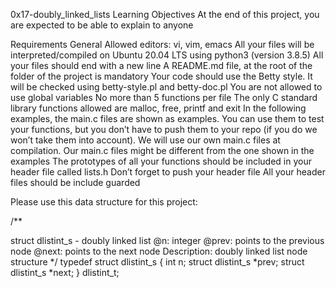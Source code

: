 0x17-doubly_linked_lists Learning Objectives At the end of this project, you are expected to be able to explain to anyone

Requirements General Allowed editors: vi, vim, emacs All your files will be interpreted/compiled on Ubuntu 20.04 LTS using python3 (version 3.8.5) All your files should end with a new line A README.md file, at the root of the folder of the project is mandatory Your code should use the Betty style. It will be checked using betty-style.pl and betty-doc.pl You are not allowed to use global variables No more than 5 functions per file The only C standard library functions allowed are malloc, free, printf and exit In the following examples, the main.c files are shown as examples. You can use them to test your functions, but you don’t have to push them to your repo (if you do we won’t take them into account). We will use our own main.c files at compilation. Our main.c files might be different from the one shown in the examples The prototypes of all your functions should be included in your header file called lists.h Don’t forget to push your header file All your header files should be include guarded

Please use this data structure for this project:

/**

struct dlistint_s - doubly linked list
@n: integer
@prev: points to the previous node
@next: points to the next node
Description: doubly linked list node structure
*/ typedef struct dlistint_s { int n; struct dlistint_s *prev; struct dlistint_s *next; } dlistint_t;
